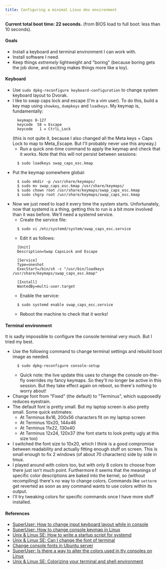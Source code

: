 ```yaml
---
title: Configuring a minimal Linux dev environment
---
```


**Current total boot time: 22 seconds.**
(from BIOS load to full boot: less than 10 seconds).

#### Goals
- Install a keyboard and terminal environment I can work with.
- Install software I need.
- Keep things *extremely* lightweight and "boring" (because boring gets the job
  done, and exciting makes things more like a toy).

#### Keyboard
- Use `sudo dpkg-reconfigure keyboard-configuration` to change system keyboard
  layout to Dvorak.
- I like to swap caps lock and escape (I'm a vim user). To do this, build a key
  map using `showkey`, `dumpkeys` and `loadkeys`. My keymap is,
  fundamentally:
  ```
    keymaps 0-127
    keycode  58 = Escape
    keycode   1 = CtrlL_Lock
  ```
  (this is not quite it, because I also changed all the Meta keys + Caps Lock
  to map to Meta_Escape. But I'll probably never use this anyway.)
  - Run a quick one-time command to apply the keymap and check that it works.
    Note that this will not persist between sessions:
  ```
    $ sudo loadkeys swap_caps_esc.kmap
  ```
- Put the keymap somewhere global:
  ```
    $ sudo mkdir -p /usr/share/keymaps/
    $ sudo mv swap_caps_esc.kmap /usr/share/keymaps/
    $ sudo chown root /usr/share/keymaps/swap_caps_esc.kmap
    $ sudo chgrp root /usr/share/keymaps/swap_caps_esc.kmap
  ```
- Now we just need to load it every time the system starts. Unfortunately, now
  that systemd is a thing, getting this to run is a bit more involved than it
  was before. We'll need a systemd service.
  - Create the service file:
  ```
    $ sudo vi /etc/systemd/system/swap_caps_esc.service
  ```
  - Edit it as follows:
  ```
    [Unit]
    Description=Swap CapsLock and Escape

    [Service]
    Type=oneshot
    ExecStart=/bin/sh -c "/usr/bin/loadkeys /usr/share/keymaps/swap_caps_esc.kmap"

    [Install]
    WantedBy=multi-user.target
  ```
  - Enable the service:
  ```
    $ sudo systemd enable swap_caps_esc.service
  ```
  - Reboot the machine to check that it works!

#### Terminal environment

It is sadly impossible to configure the console terminal very much. But I tried
my best.
- Use the following command to change terminal settings and rebuild boot image
  as needed.
  ```
    $ sudo dpkg-reconfigure console-setup
  ```
  - Quick note: the live update this uses to change the console on-the-fly
    overrides my fancy keymaps. So they'll no longer be active in this session.
    But they take effect again on reboot, so there's nothing to worry about!
- Change font from "Fixed" (the default) to "Terminus", which supposedly
  reduces eyestrain.
- The default font is pretty small. But my laptop screen is also pretty small.
  Some quick estimates:
    - At Terminus 8x16, 200x56 characters fit on my laptop screen
    - At Terminus 10x20, 144x46
    - At Terminus 11x22, 130x40
    - At Terminus 12x24, 120x37 (the font starts to look pretty ugly at this
      size too)
- I switched the font size to 10x20, which I think is a good compromise between
  readability and actually fitting enough stuff on screen. This is small enough
  to fix 2 windows (of about 70 characters) side by side in tmux.
- I played around with colors too, but with only 8 colors to choose
  from there just isn't much point. Furthermore it seems that the meanings of
  specific color descriptions are baked into the kernel, so (without
  recompiling) there's no way to change colors. Commands like `setterm` get
  reverted as soon as any command wants to use colors within its output.
- I'll try tweaking colors for specific commands once I have more stuff
  installed.

#### References
- [SuperUser: How to change input keyboard layout while in
  console](https://superuser.com/questions/404457/how-to-change-input-keyboard-layout-while-in-console)
- [SuperUser: How to change console keymap in
  Linux](https://superuser.com/questions/290115/how-to-change-console-keymap-in-linux)
- [Unix & Linux SE: How to write a startup script for
  systemd](https://unix.stackexchange.com/questions/47695/how-to-write-startup-script-for-systemd#47715)
- [Unix & Linux SE: Can I change the font of
  terminal](https://unix.stackexchange.com/questions/49779/can-i-change-the-font-of-terminal)
- [Change console fonts in Ubuntu
  server](https://www.tecmint.com/change-console-fonts-in-ubuntu-server/)
- [SuperUser: Is there a way to alter the colors used in tty consoles on
  Linux](https://superuser.com/questions/314035/is-there-a-way-to-alter-the-colors-used-in-tty-consoles-on-linux)
- [Unix & Linux SE: Colorizing your terminal and shell
  environment](https://unix.stackexchange.com/questions/148/colorizing-your-terminal-and-shell-environment)
